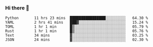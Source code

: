 ### Hi there 👋

<!--
**aaronzs/aaronzs** is a ✨ _special_ ✨ repository because its `README.md` (this file) appears on your GitHub profile.

Here are some ideas to get you started:

- 🔭 I’m currently working on ...
- 🌱 I’m currently learning ...
- 👯 I’m looking to collaborate on ...
- 🤔 I’m looking for help with ...
- 💬 Ask me about ...
- 📫 How to reach me: ...
- 😄 Pronouns: ...
- ⚡ Fun fact: ...
-->

<!--START_SECTION:waka-->

```text
Python       11 hrs 23 mins  ████████████████░░░░░░░░░   64.30 %
YAML         2 hrs 41 mins   ███▓░░░░░░░░░░░░░░░░░░░░░   15.24 %
TOML         1 hr 1 min      █▒░░░░░░░░░░░░░░░░░░░░░░░   05.79 %
Rust         1 hr 1 min      █▒░░░░░░░░░░░░░░░░░░░░░░░   05.76 %
Text         34 mins         ▓░░░░░░░░░░░░░░░░░░░░░░░░   03.25 %
JSON         24 mins         ▓░░░░░░░░░░░░░░░░░░░░░░░░   02.30 %
```

<!--END_SECTION:waka-->
